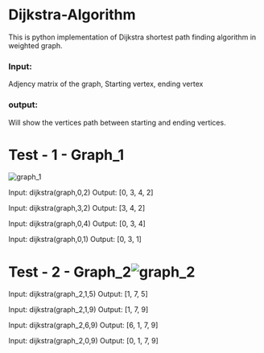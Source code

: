 # Dijkstra-Algorithm
This is python implementation of Dijkstra shortest path finding algorithm in weighted graph. 
### Input:
Adjency matrix of the graph, Starting vertex, ending vertex
### output: 
Will show the vertices path between starting and ending vertices. 

# Test - 1 - Graph_1
![graph_1](https://user-images.githubusercontent.com/64163517/162205644-d29f246d-f0ef-4e7d-850d-03a24360b577.jpeg)


Input: dijkstra(graph,0,2)
Output: [0, 3, 4, 2]

Input: dijkstra(graph,3,2)
Output: [3, 4, 2]

Input: dijkstra(graph,0,4)
Output: [0, 3, 4]

Input: dijkstra(graph,0,1)
Output: [0, 3, 1]


# Test - 2 - Graph_2![graph_2](https://user-images.githubusercontent.com/64163517/162205618-d322786c-77d5-4bc1-8711-82192d65bc48.jpeg)

Input: dijkstra(graph_2,1,5)
Output: [1, 7, 5]

Input: dijkstra(graph_2,1,9)
Output: [1, 7, 9]

Input: dijkstra(graph_2,6,9)
Output: [6, 1, 7, 9]

Input: dijkstra(graph_2,0,9)
Output: [0, 1, 7, 9]